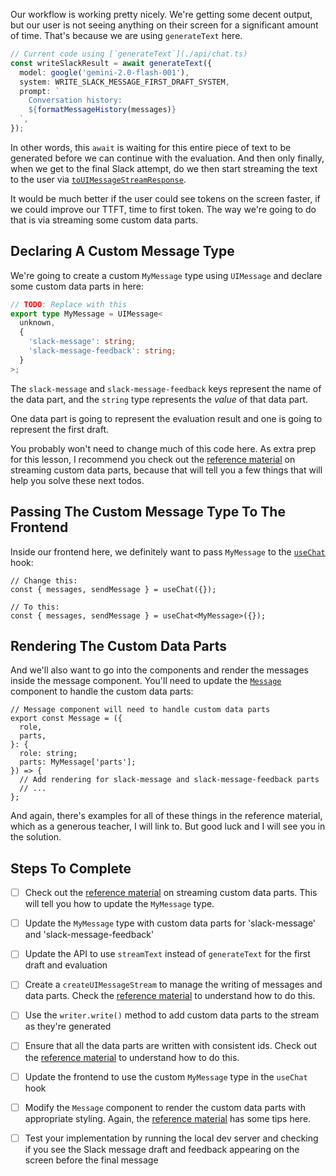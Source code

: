 Our workflow is working pretty nicely. We're getting some decent output, but our user is not seeing anything on their screen for a significant amount of time. That's because we are using `generateText` here.

```ts
// Current code using [`generateText`](./api/chat.ts)
const writeSlackResult = await generateText({
  model: google('gemini-2.0-flash-001'),
  system: WRITE_SLACK_MESSAGE_FIRST_DRAFT_SYSTEM,
  prompt: `
    Conversation history:
    ${formatMessageHistory(messages)}
  `,
});
```

In other words, this `await` is waiting for this entire piece of text to be generated before we can continue with the evaluation. And then only finally, when we get to the final Slack attempt, do we then start streaming the text to the user via [`toUIMessageStreamResponse`](./api/chat.ts).

It would be much better if the user could see tokens on the screen faster, if we could improve our TTFT, time to first token. The way we're going to do that is via streaming some custom data parts.

## Declaring A Custom Message Type

We're going to create a custom `MyMessage` type using `UIMessage` and declare some custom data parts in here:

```ts
// TODO: Replace with this
export type MyMessage = UIMessage<
  unknown,
  {
    'slack-message': string;
    'slack-message-feedback': string;
  }
>;
```

The `slack-message` and `slack-message-feedback` keys represent the name of the data part, and the `string` type represents the _value_ of that data part.

One data part is going to represent the evaluation result and one is going to represent the first draft.

You probably won't need to change much of this code here. As extra prep for this lesson, I recommend you check out the [reference material](/exercises/99-reference/99.04-custom-data-parts-streaming/explainer/readme.md) on streaming custom data parts, because that will tell you a few things that will help you solve these next todos.

## Passing The Custom Message Type To The Frontend

Inside our frontend here, we definitely want to pass `MyMessage` to the [`useChat`](./client/root.tsx) hook:

```tsx
// Change this:
const { messages, sendMessage } = useChat({});

// To this:
const { messages, sendMessage } = useChat<MyMessage>({});
```

## Rendering The Custom Data Parts

And we'll also want to go into the components and render the messages inside the message component. You'll need to update the [`Message`](./client/components.tsx) component to handle the custom data parts:

```tsx
// Message component will need to handle custom data parts
export const Message = ({
  role,
  parts,
}: {
  role: string;
  parts: MyMessage['parts'];
}) => {
  // Add rendering for slack-message and slack-message-feedback parts
  // ...
};
```

And again, there's examples for all of these things in the reference material, which as a generous teacher, I will link to. But good luck and I will see you in the solution.

## Steps To Complete

- [ ] Check out the [reference material](/exercises/99-reference/99.04-custom-data-parts-streaming/explainer/readme.md) on streaming custom data parts. This will tell you how to update the `MyMessage` type.

- [ ] Update the `MyMessage` type with custom data parts for 'slack-message' and 'slack-message-feedback'

- [ ] Update the API to use `streamText` instead of `generateText` for the first draft and evaluation

- [ ] Create a `createUIMessageStream` to manage the writing of messages and data parts. Check the [reference material](/exercises/99-reference/99.05-custom-data-parts-stream-to-frontend/explainer/readme.md) to understand how to do this.

- [ ] Use the `writer.write()` method to add custom data parts to the stream as they're generated

- [ ] Ensure that all the data parts are written with consistent ids. Check out the [reference material](/exercises/99-reference/99.06-custom-data-parts-id-reconciliation/explainer/readme.md) to understand how to do this.

- [ ] Update the frontend to use the custom `MyMessage` type in the `useChat` hook

- [ ] Modify the `Message` component to render the custom data parts with appropriate styling. Again, the [reference material](/exercises/99-reference/99.05-custom-data-parts-stream-to-frontend/explainer/readme.md) has some tips here.

- [ ] Test your implementation by running the local dev server and checking if you see the Slack message draft and feedback appearing on the screen before the final message
